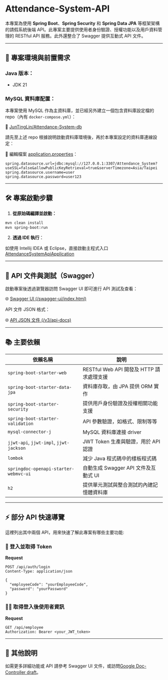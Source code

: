 # Attendance-System-API

本專案為使用 **Spring Boot**、**Spring Security** 和 **Spring Data JPA** 等框架架構的請假系統後端 API。此專案主要提供使用者身份驗證、授權功能以及用戶資料管理的 RESTful API 服務。此外還整合了 Swagger 提供互動式 API 文件。

---

## 🚀 專案環境與前置需求

### Java 版本：
- JDK 21

### MySQL 資料庫配置：
本專案使用 MySQL 作為主資料庫，並已經另外建立一個包含資料庫設定檔的 repo（內有 `docker-compose.yml`）：

📌 [JunTingLin/Attendance-System-db](https://github.com/JunTingLin/Attendance-System-db)

請先至上述 repo 根據說明啟動資料庫環境後，再於本專案設定的資料庫連線設定：

 📌 編輯檔案 [application.properties](src/main/resources/application.properties)：

```properties
spring.datasource.url=jdbc:mysql://127.0.0.1:3307/Attendance_System?useSSL=false&allowPublicKeyRetrieval=true&serverTimezone=Asia/Taipei
spring.datasource.username=user
spring.datasource.password=user123
```

---

## 🛠️ 專案啟動步驟

1. **從原始碼編譯並啟動：**

```bash
mvn clean install
mvn spring-boot:run
```

2. **透過 IDE 執行**：

如使用 Intellij IDEA 或 Eclipse，直接啟動主程式入口[AttendanceSystemApiApplication](./src/main/java/com/tsmc/cloudnative/attendancesystemapi/AttendanceSystemApiApplication.java)

---

## 🔗 API 文件與測試（Swagger）

啟動專案後透過瀏覽器訪問 Swagger UI 即可進行 API 測試及查看：

🌐 [Swagger UI (/swagger-ui/index.html)](http://localhost:8080/swagger-ui/index.html)

API 文件 JSON 格式：

🌐 [API JSON 文件 (/v3/api-docs)](http://localhost:8080/v3/api-docs)

---

## 📚 主要依賴

| 依賴名稱                              | 說明                                                          |
|-----------------------------------|-------------------------------------------------------------|
| `spring-boot-starter-web`         | RESTful Web API 開發及 HTTP 請求處理支援                             |
| `spring-boot-starter-data-jpa`    | 資料庫存取，由 JPA 提供 ORM 實作                               |
| `spring-boot-starter-security`    | 提供用戶身份驗證及授權相關功能支援                                  |
| `spring-boot-starter-validation`  | API 參數驗證，如格式、限制等等                                      |
| `mysql-connector-j`               | MySQL 資料庫連接 driver                                         |
| `jjwt-api`, `jjwt-impl`, `jjwt-jackson` | JWT Token 生產與驗證，用於 API 認證                               |
| `lombok`                          | 減少 Java 程式碼中的樣板程式碼                                     |
| `springdoc-openapi-starter-webmvc-ui` | 自動生成 Swagger API 文件及互動式 UI                               |
| `h2`                              | 提供單元測試與整合測試的內建記憶體資料庫                                 |

---
## ⚡ 部分 API 快速導覽

這裡列出其中兩個 API，用來快速了解此專案有哪些主要功能:

### 🔑 登入並取得 Token

**Request**

```http
POST /api/auth/login
Content-Type: application/json

{
  "employeeCode": "yourEmployeeCode",
  "password": "yourPassword"
}
```

### 🙍🏻 取得登入後使用者資訊

**Request**

```http
GET /api/employee
Authorization: Bearer <your_JWT_token>
```

---


## 📌 其他說明

如需更多詳細功能或 API 請參考 Swagger UI 文件，或訪問[Google Doc-Controller draft](https://docs.google.com/document/d/1ykyxhqslri5owPWKm_RMJchlDV6fuQn0eHwYQ1Lz95c/edit?tab=t.0#heading=h.2n97651aeg0t)。


